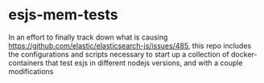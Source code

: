 # esjs-mem-tests

In an effort to finally track down what is causing https://github.com/elastic/elasticsearch-js/issues/485, this repo includes the configurations and scripts necessary to start up a collection of docker-containers that test esjs in different nodejs versions, and with a couple modifications
